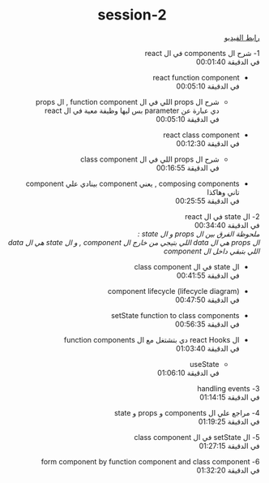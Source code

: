
<h1 align="center">session-2</h1>

<div dir="rtl">
<a  href="https://youtu.be/HpZSCZavKL0?list=PLQtNtS-WfRa9LbmD8ON7rWhn-AtKTGdkn"> رابط الفيديو</a>
<p>
  
1- شرح ال components في ال react
<br/>
 في الدقيقة  00:01:40
 <ul dir="rtl">
   <li >
     <p >
     react function component
        <br/>
       في الدقيقة   00:05:10
      </p>
     <ul dir="rtl">
       <li>
         <p>
             شرح ال props اللي في ال function component , ال props  دي عبارة عن parameter بس ليها وظيفة معية في ال react
           <br/>
           في الدقيقة 00:05:10 
         </p>
       </li>
     </ul>
   </li>

   <li >
     <p >
     react class component
        <br/>
       في الدقيقة 00:12:30
       <ul dir="rtl">
       <li>
         <p>
             شرح ال props اللي في ال class component
           <br/>
          في الدقيقة 00:16:55 
         </p>
       </li>
     </ul>
      </p>
   </li>

  <li>
     <p dir="rtl">
     composing components ,  يعني component بينادي علي component تاني وهاكذا
        <br/>
       في الدقيقة 00:25:55
      </p>
     
   </li>
 </ul>
</p>

<p>
  
2- ال state في ال react
<br/>
 في الدقيقة 00:34:40
 <br/>
 *ملحوظة الفرق بين ال props و ال state : <br/>
 ال props هي ال data اللي بتيجي من خارج ال component , و ال state  هي ال data اللي بتبقي داخل ال component*
 <ul dir="rtl">
   <li >
     <p >
     ال state في ال class component
        <br/>
       في الدقيقة 00:41:55
      </p>
   </li>

   <li >
     <p >
     component lifecycle  (lifecycle diagram)
        <br/>
       في الدقيقة 00:47:50
      </p>
   </li>

  <li>
     <p dir="rtl">
     setState function to class components
        <br/>
       في الدقيقة 00:56:35
      </p>
     
   </li>
    <li>
     <p dir="rtl">
ال react Hooks دي بتشتغل مع ال function components
        <br/>
      في الدقيقة 01:03:40
      </p>
      <ul dir="rtl">
       <li>
         <p>
             useState
           <br/>
         في الدقيقة 01:06:10 
         </p>
       </li>
     </ul>
   </li>
 </ul>
</p>

<p dir="rtl">
3- handling events 
<br/>
 في الدقيقة 01:14:15
</p>

<p >
4- مراجع علي ال components  و props و  state 
<br/>
 في الدقيقة 01:19:25
</p>

<p >
5- ال setState في ال class component
<br/>
 في الدقيقة 01:27:15
</p>

<p dir="rtl">
6- form component by function component and class component
<br/>
 في الدقيقة 01:32:20
</p>

</div>

